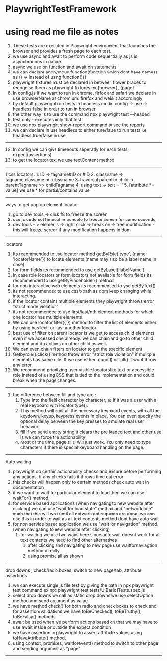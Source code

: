 # PlaywrightTestFramework
# using read me file as notes 
1. These tests are executed in Playwright environment that launches 
the browser and provides a fresh page to each test.
2. we use async and await to perform code sequentially as js is asynchronous in nature
3. async we use on function and await  on statements
4. we can declare anonymous function(function which dont have names) as () => instead of using function(){} 
5. playwright fixtures must be declared in between flower braces to recognise them as playwright fixtures
ex {browser}, {page}
6. In config.js if we want to run in chrome, firfox and safari we declare in use browserName as
chromium. firefox and webkit accordingly
7. by default playwright run tests in headless mode. config -> use -> headless:false in order to run in 
browser
8. the other way is to use the command npx playwright test --headed
9. test.only - executes only that test
10. we use npx playwright show-report command to see the reports
11. we can declare in use headless to either ture/false to run tests i.e headless:true/false in use 

----------------------------------------------
12. In config we can give timeeouts seperatly for each tests, expect(assertions)
13. to get the locator text we use textContent method
---------------------------------------------

1.css locators:
    1. ID -> tagname#ID or #ID
    2. classname -> tagname.classame or .classname
    3. traversal parent to child -> parentTagname >> childTagname
    4. using text -> text = ''
    5. [attribute *= value] we use * for partial/contains value

-----------------------------------------------

ways to get pop up element locator
1. go to dev tools -> click f8 to freeze the screen
2. use js code setTimeout in console to freeze screen for some seconds
3. dev tools - > elements  -> right click -> break on -> tree modification - this will 
freeze screen if any modification happens in dom

------------------------------------------------
 locators
1. Its recommended to use locator method getByRole('type', {name: 'locatorName'}) to locate elements (name may
    also be a label name in case)
2. for form fields its recommended to use getByLabel('labelName').
3. In case role locators or form locators not available for form fields its recommended to
 use getByPlaceholder() method
4. for non interactive web elements its recommended to yse getByText()
5. its not recommended to use css/xpath as dom keep changing while interacting.
6. if the locator contains multiple elements they playwright throws error "strict mode violation"
7. its not recommended to use first/last/nth element methods for which one locator has multiple elements
8. We can use locator.filter({ }) method to filter the list of elements either by using hasText: or has: another locator
9. best use of filter on parent locator is we get to access child elements even if we accessed one already. we can chain and go to other child element and do actions on other child as well.
10. We can even chain filters on locator to get the specific element
11. Getbyrole().click() method throw error "strict role violation" if mulitple elements has same role. If we use either .count() or .all() it wont throw any error
12. We recommend prioritzing user visible locatorslike text or accessible role instead of using CSS that is tied to the implementation and could break when the page changes.

----------------------------------------------------

1. the difference between fill and type are :
    1. Type into the field character by character, as if it was a user with a real keyboard 
    with locator.type().
    2. This method will emit all the necessary keyboard events, with all the keydown, keyup, 
    keypress events in place. You can even specify the optional delay between the key 
    presses to simulate real user behavior.
    3. fill if we send empty string it clears the pre loaded text and other use is 
    we can force the actionability
    4. Most of the time, page.fill() will just work. You only need to type characters if there 
    is special keyboard handling on the page.

----------------------------------------------------

Auto waiting
1. playwright do certain actionability checks and ensure before performing any actions. if any checks fails 
it throws time out error
2. this checks will happen only to certain methods check auto wait in documentation
3. if we want to wait for particular element to load then we can use waitFor() method.
4. for service based applications (when navigating to new website after clicking) we can use "wait for load state" method and "network idle" 
such that this will wait until all network api requests are done. we can use this in order to wait
as all text contents method dont have auto wait 
5. for non service based application we use "wait for navigation" method. (when navigating to new website after clicking) 
    1. for waiting we use two ways here since auto wait doesnt work for all text contents we need to find other
    alternatives
        1. after clicking and navigating to new page use waitfornaviagtion method directly
        2. using promise.all as shown 

----------------------------------------------------
drop downs , check/radio boxes, switch to new page/tab, attribute assertions

1. we can execute single js file test by giving the path in npx playwright test command
ex npx playwright test tests/UIBasic1Tests.spec.js
2. select drop downs we call as static drop downs we use selectOption method and send argument 
as value
3. we have method check() for both radio and check boxes to check and for assertion/validations we have 
toBeChecked(), toBeTruthy(), toBeFalsy() methods 
4. await be used when we perform actions based on that we may have to use await inside or outside
the expect condition
5. we have assertion in playwright to assert attribute values using toHaveAttribute() method.
6. using context, promises, waitforevent() method to switch to other page and sending argument 
as "page"

---------------------------------------------------------


